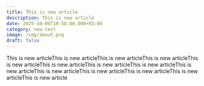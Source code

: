 ```yaml
---
title: This is new article
description: This is new article
date: 2025-10-06T10:58:00.000+03:00
category: new-test
image: /img/about.png
draft: false
---
```

This is new articleThis is new articleThis is new articleThis is new articleThis is new articleThis is new articleThis is new articleThis is new articleThis is new articleThis is new articleThis is new articleThis is new articleThis is new articleThis is new article
